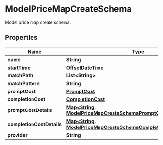 

# ModelPriceMapCreateSchema

Model price map create schema.

## Properties

| Name | Type | Description | Notes |
|------------ | ------------- | ------------- | -------------|
|**name** | **String** |  |  |
|**startTime** | **OffsetDateTime** |  |  [optional] |
|**matchPath** | **List&lt;String&gt;** |  |  [optional] |
|**matchPattern** | **String** |  |  |
|**promptCost** | [**PromptCost**](PromptCost.md) |  |  |
|**completionCost** | [**CompletionCost**](CompletionCost.md) |  |  |
|**promptCostDetails** | [**Map&lt;String, ModelPriceMapCreateSchemaPromptCostDetailsValue&gt;**](ModelPriceMapCreateSchemaPromptCostDetailsValue.md) |  |  [optional] |
|**completionCostDetails** | [**Map&lt;String, ModelPriceMapCreateSchemaCompletionCostDetailsValue&gt;**](ModelPriceMapCreateSchemaCompletionCostDetailsValue.md) |  |  [optional] |
|**provider** | **String** |  |  [optional] |



